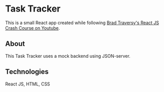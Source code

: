 # Task Tracker

This is a small React app created while following [Brad Traversy's React JS Crash Course on Youtube](https://www.youtube.com/watch?v=w7ejDZ8SWv8&t=1s).

## About

This Task Tracker uses a mock backend using JSON-server.

## Technologies

React JS, HTML, CSS

